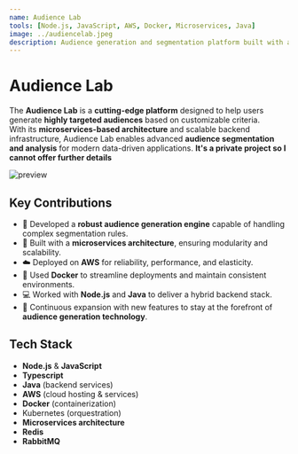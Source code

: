 ```yaml
---
name: Audience Lab
tools: [Node.js, JavaScript, AWS, Docker, Microservices, Java]
image: ../audiencelab.jpeg
description: Audience generation and segmentation platform built with a microservices architecture, scalable infrastructure, and continuous feature evolution.
---
```


# Audience Lab

The **Audience Lab** is a **cutting-edge platform** designed to help users generate **highly targeted audiences** based on customizable criteria.  
With its **microservices-based architecture** and scalable backend infrastructure, Audience Lab enables advanced **audience segmentation and analysis** for modern data-driven applications.
**It's a private project so I cannot offer further details**

![preview](https://media.licdn.com/dms/image/v2/D4D2DAQHDEXl3EEfMMw/profile-treasury-image-shrink_800_800/profile-treasury-image-shrink_800_800/0/1687734839822?e=1757167200&v=beta&t=owtNntq6keXW9fn9TTiql8MHU7EzZL-6mLZnKdIVFu0)

## Key Contributions

- 🎯 Developed a **robust audience generation engine** capable of handling complex segmentation rules.
- 🧩 Built with a **microservices architecture**, ensuring modularity and scalability.
- ☁️ Deployed on **AWS** for reliability, performance, and elasticity.
- 🐳 Used **Docker** to streamline deployments and maintain consistent environments.
- 💻 Worked with **Node.js** and **Java** to deliver a hybrid backend stack.
- 🔄 Continuous expansion with new features to stay at the forefront of **audience generation technology**.

## Tech Stack

- **Node.js** & **JavaScript**
- **Typescript**
- **Java** (backend services)
- **AWS** (cloud hosting & services)
- **Docker** (containerization)
- Kubernetes (orquestration)
- **Microservices architecture**
- **Redis**
- **RabbitMQ**
